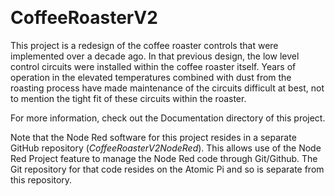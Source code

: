 ﻿﻿
# CoffeeRoasterV2

This project is a redesign of the coffee roaster controls that were implemented over a decade ago. In that previous design, the low level control circuits were installed within the coffee roaster itself. Years of operation in the elevated temperatures combined with dust from the roasting process have made maintenance of the circuits difficult at best, not to mention the tight fit of these circuits within the roaster.

For more information, check out the Documentation directory of this project.

Note that the Node Red software for this project resides in a separate GitHub repository (*CoffeeRoasterV2NodeRed*). This allows use of the Node Red Project feature to manage the Node Red code through Git/Github. The Git repository for that code resides on the Atomic Pi and so is separate from this repository. 

